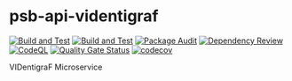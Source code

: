 # psb-api-videntigraf

[![Build and Test](https://github.com/myrotvorets/psb-api-videntigraf/actions/workflows/ci.yml/badge.svg)](https://github.com/myrotvorets/psb-api-videntigraf/actions/workflows/ci.yml)
[![Build and Test](https://github.com/myrotvorets/psb-api-videntigraf/actions/workflows/ci.yml/badge.svg)](https://github.com/myrotvorets/psb-api-videntigraf/actions/workflows/ci.yml)
[![Package Audit](https://github.com/myrotvorets/psb-api-videntigraf/actions/workflows/package-audit.yml/badge.svg)](https://github.com/myrotvorets/psb-api-videntigraf/actions/workflows/package-audit.yml)
[![Dependency Review](https://github.com/myrotvorets/psb-api-videntigraf/actions/workflows/dependency-review.yml/badge.svg)](https://github.com/myrotvorets/psb-api-videntigraf/actions/workflows/dependency-review.yml)
[![CodeQL](https://github.com/myrotvorets/psb-api-videntigraf/actions/workflows/codeql.yml/badge.svg)](https://github.com/myrotvorets/psb-api-videntigraf/actions/workflows/codeql.yml)
[![Quality Gate Status](https://sonarcloud.io/api/project_badges/measure?project=myrotvorets_psb-api-videntigraf&metric=alert_status)](https://sonarcloud.io/summary/new_code?id=myrotvorets_psb-api-videntigraf)
[![codecov](https://codecov.io/gh/myrotvorets/psb-api-videntigraf/branch/master/graph/badge.svg?token=qXvxNf9aaW)](https://codecov.io/gh/myrotvorets/psb-api-videntigraf)

VIDentigraF Microservice
